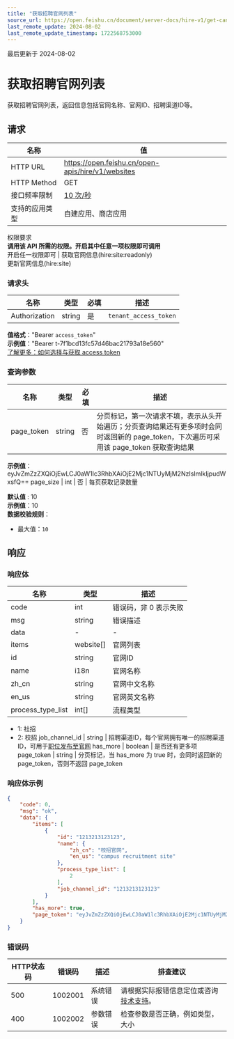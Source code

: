 ```yaml
---
title: "获取招聘官网列表"
source_url: https://open.feishu.cn/document/server-docs/hire-v1/get-candidates/website/list
last_remote_update: 2024-08-02
last_remote_update_timestamp: 1722568753000
---
```

最后更新于 2024-08-02

# 获取招聘官网列表

获取招聘官网列表，返回信息包括官网名称、官网ID、招聘渠道ID等。

## 请求
名称 | 值
---|---
HTTP URL | https://open.feishu.cn/open-apis/hire/v1/websites
HTTP Method | GET
接口频率限制 | [10 次/秒](https://open.feishu.cn/document/ukTMukTMukTM/uUzN04SN3QjL1cDN)
支持的应用类型 | 自建应用、商店应用
权限要求  
            **调用该 API 所需的权限。开启其中任意一项权限即可调用**  
            开启任一权限即可 | 获取官网信息(hire:site:readonly)  
            更新官网信息(hire:site)

### 请求头

名称 | 类型 | 必填 | 描述
--- | --- | --- | ---
Authorization | string | 是 | `tenant_access_token`  
**值格式**："Bearer `access_token`"  
**示例值**："Bearer t-7f1bcd13fc57d46bac21793a18e560"  
[了解更多：如何选择与获取 access token](https://open.feishu.cn/document/uAjLw4CM/ugTN1YjL4UTN24CO1UjN/trouble-shooting/how-to-choose-which-type-of-token-to-use)

### 查询参数

名称 | 类型 | 必填 | 描述
--- | --- | --- | ---
page_token | string | 否 | 分页标记，第一次请求不填，表示从头开始遍历；分页查询结果还有更多项时会同时返回新的 page_token，下次遍历可采用该 page_token 获取查询结果  
**示例值**：eyJvZmZzZXQiOjEwLCJ0aW1lc3RhbXAiOjE2Mjc1NTUyMjM2NzIsImlkIjpudWxsfQ==
page_size | int | 否 | 每页获取记录数量   

**默认值** : 10  
**示例值**：10  
**数据校验规则**：  
- 最大值：`10`

## 响应

### 响应体

名称 | 类型 | 描述
--- | --- | ---
code | int | 错误码，非 0 表示失败
msg | string | 错误描述
data | \- | \-
items | website\[\] | 官网列表
id | string | 官网ID
name | i18n | 官网名称
zh_cn | string | 官网中文名称
en_us | string | 官网英文名称
process_type_list | int\[\] | 流程类型  
- 1: 社招  
- 2: 校招
job_channel_id | string | 招聘渠道ID，每个官网拥有唯一的招聘渠道ID，可用于[职位发布至官网](https://open.feishu.cn/document/ukTMukTMukTM/uMzM1YjLzMTN24yMzUjN/hire-v1/advertisement/publish)
has_more | boolean | 是否还有更多项
page_token | string | 分页标记，当 has_more 为 true 时，会同时返回新的 page_token，否则不返回 page_token

### 响应体示例
```json
{
    "code": 0,
    "msg": "ok",
    "data": {
        "items": [
            {
                "id": "1213213123123",
                "name": {
                    "zh_cn": "校招官网",
                    "en_us": "campus recruitment site"
                },
                "process_type_list": [
                    2
                ],
                "job_channel_id": "1213213123123"
            }
        ],
        "has_more": true,
        "page_token": "eyJvZmZzZXQiOjEwLCJ0aW1lc3RhbXAiOjE2Mjc1NTUyMjM2NzIsImlkIjpudWxsfQ=="
    }
}
```

### 错误码

HTTP状态码 | 错误码 | 描述 | 排查建议
--- | --- | --- | ---
500 | 1002001 | 系统错误 | 请根据实际报错信息定位或咨询[技术支持](https://applink.feishu.cn/TLJpeNdW)。
400 | 1002002 | 参数错误 | 检查参数是否正确，例如类型，大小
